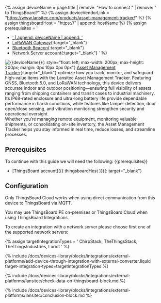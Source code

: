 {% assign deviceName = page.title | remove: "How to connect " | remove: " to ThingsBoard?" %}
{% assign deviceVendorLink = "https://www.lansitec.com/products/asset-management-tracker/" %}
{% assign thingsboardHost = "https://" | append: hostName %}
{% assign prerequisites = '
- <a href="' | append: deviceVendorLink | append: '" target="_blank">' | append: deviceName | append: '</a>
- [LoRaWAN Gateway](https://www.lansitec.com/products/outdoor-lorawan-gateway/){:target="_blank"}
- [Bluetooth Beacon](https://www.lansitec.com/products/bluetooth-beacon/){:target="_blank"}
- [Network Server account](https://www.chirpstack.io/){:target="_blank"} 
'
%}

![{{deviceName}}](/images/devices-library/{{page.deviceImageFileName}}){: style="float: left; max-width: 200px; max-height: 200px; margin: 0px 10px 0px 0px"}
[Asset Management Tracker]({{deviceVendorLink}}){:target="_blank"} optimize how you track, monitor, and safeguard high-value items with the Lansitec Asset Management Tracker. Featuring GNSS, Bluetooth 5.0, and LoRaWAN technology, this device delivers accurate indoor and outdoor positioning—ensuring full visibility of assets ranging from shipping containers and transit cases to industrial machinery.<br>
Its IP68-rated enclosure and ultra-long battery life provide dependable performance in harsh conditions, while features like tamper detection, door open/close sensing, and vibration monitoring strengthen security and operational oversight.<br>
Whether you&#39;re managing remote equipment, monitoring valuable shipments, or consolidating on-site inventory, the Asset Management Tracker helps you stay informed in real time, reduce losses, and streamline processes.

## Prerequisites

To continue with this guide we will need the following:
{{prerequisites}}
- [ThingsBoard account]({{ thingsboardHost }}){: target="_blank"}

## Configuration

Only ThingsBoard Cloud works when using direct communication from this device to ThingsBoard via MQTT.

You may use ThingsBoard PE on-premises or ThingsBoard Cloud when using ThingsBoard Integrations.

To create an integration with a network server please choose first one of the supported network servers:

{% assign targetIntegrationTypes = '
ChirpStack,
TheThingsStack,
TheThingsIndustries,
Loriot
' %}

{% include /docs/devices-library/blocks/integrations/external-platforms/add-device-through-integration-with-external-converter.liquid target-integration-types=targetIntegrationTypes %}

{% include /docs/devices-library/blocks/integrations/external-platforms/lansitec/check-data-on-thingsboard-block.md %}

{% include /docs/devices-library/blocks/integrations/external-platforms/lansitec/conclusion-block.md %}